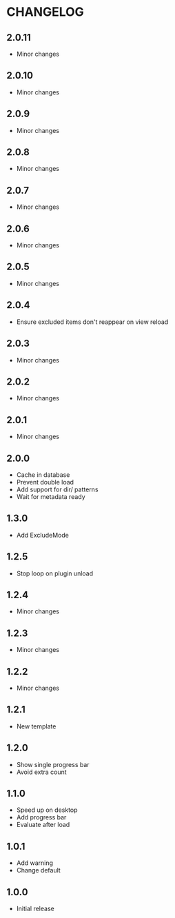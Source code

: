 # CHANGELOG

## 2.0.11

- Minor changes

## 2.0.10

- Minor changes

## 2.0.9

- Minor changes

## 2.0.8

- Minor changes

## 2.0.7

- Minor changes

## 2.0.6

- Minor changes

## 2.0.5

- Minor changes

## 2.0.4

- Ensure excluded items don't reappear on view reload

## 2.0.3

- Minor changes

## 2.0.2

- Minor changes

## 2.0.1

- Minor changes

## 2.0.0

- Cache in database
- Prevent double load
- Add support for dir/ patterns
- Wait for metadata ready

## 1.3.0

- Add ExcludeMode

## 1.2.5

- Stop loop on plugin unload

## 1.2.4

- Minor changes

## 1.2.3

- Minor changes

## 1.2.2

- Minor changes

## 1.2.1

- New template

## 1.2.0

- Show single progress bar
- Avoid extra count

## 1.1.0

- Speed up on desktop
- Add progress bar
- Evaluate after load

## 1.0.1

- Add warning
- Change default

## 1.0.0

- Initial release
